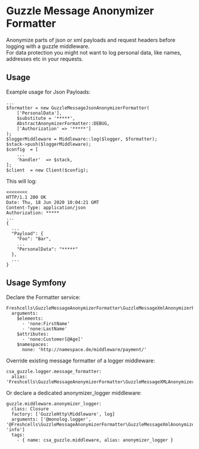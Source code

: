 # Guzzle Message Anonymizer Formatter

Anonymize parts of json or xml payloads and request headers before logging with a guzzle middleware.  
For data protection you might not want to log personal data, like names, addresses etc in your requests.

## Usage
Example usage for Json Payloads:

    ...
    $formatter = new GuzzleMessageJsonAnonymizerFormatter(
        ['PersonalData'],
        $substitute = '*****',
        AbstractAnonymizerFormatter::DEBUG,
        ['Authorization' => '*****']
    );
    $loggerMiddleware = Middleware::log($logger, $formatter);
    $stack->push($loggerMiddleware);
    $config  = [
        ...
        'handler'  => $stack,
    ];
    $client  = new Client($config);

This will log:

    <<<<<<<<
    HTTP/1.1 200 OK
    Date: Thu, 18 Jun 2020 10:04:21 GMT
    Content-Type: application/json
    Authorization: *****
    ...
    {
      ...
      "Payload": {
        "Foo": "Bar", 
        ...
        "PersonalData": "*****"
      }, 
      ...
    }


## Usage Symfony

Declare the Formatter service:

    Freshcells\GuzzleMessageAnonymizerFormatter\GuzzleMessageXmlAnonymizerFormatter:
      arguments:
        $elements:
          - 'none:FirstName'
          - 'none:LastName'
        $attributes:
          - 'none:Customer[@Age]'
        $namespaces:
          none: 'http://namespace.de/middleware/payment/'

Override existing message formatter of a logger middleware:

    csa_guzzle.logger.message_formatter:
      alias: 'Freshcells\GuzzleMessageAnonymizerFormatter\GuzzleMessageXMLAnonymizerFormatter'

Or declare a dedicated anonymizer_logger middleware:

    guzzle.middleware.anonymizer_logger:
      class: Closure
      factory: ['GuzzleHttp\Middleware', log]
      arguments: ['@monolog.logger', '@Freshcells\GuzzleMessageAnonymizerFormatter\GuzzleMessageXmlAnonymizerFormatter', 'info']
      tags:
        - { name: csa_guzzle.middleware, alias: anonymizer_logger }

